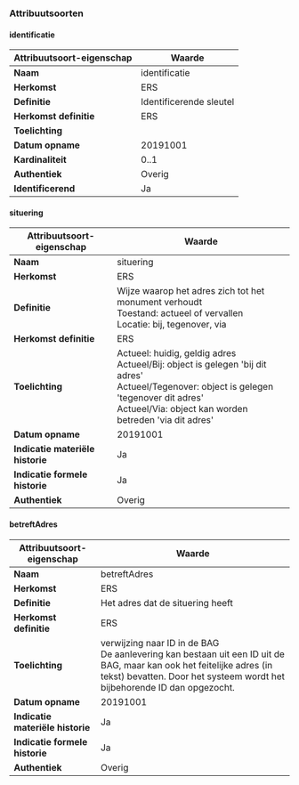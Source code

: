 ﻿### Attribuutsoorten
#### identificatie
| **Attribuutsoort-eigenschap** | **Waarde** |
| ---- | ---- |
| **Naam** | identificatie |
| **Herkomst** | ERS |
| **Definitie** | Identificerende sleutel |
| **Herkomst definitie** | ERS |
| **Toelichting** |  |
| **Datum opname** | 20191001 |
| **Kardinaliteit** | 0..1 |
| **Authentiek** | Overig |
| **Identificerend** | Ja |

#### situering
| **Attribuutsoort-eigenschap** | **Waarde** |
| ---- | ---- |
| **Naam** | situering |
| **Herkomst** | ERS |
| **Definitie** | Wijze waarop het adres zich tot het monument verhoudt<br />Toestand: actueel of vervallen<br />Locatie: bij, tegenover, via |
| **Herkomst definitie** | ERS |
| **Toelichting** | Actueel: huidig, geldig adres<br />Actueel/Bij: object is gelegen 'bij dit adres'<br />Actueel/Tegenover: object is gelegen 'tegenover dit adres'<br />Actueel/Via: object kan worden betreden 'via dit adres' |
| **Datum opname** | 20191001 |
| **Indicatie materiële historie** | Ja |
| **Indicatie formele historie** | Ja |
| **Authentiek** | Overig |

#### betreftAdres
| **Attribuutsoort-eigenschap** | **Waarde** |
| ---- | ---- |
| **Naam** | betreftAdres |
| **Herkomst** | ERS |
| **Definitie** | Het adres dat de situering heeft |
| **Herkomst definitie** | ERS |
| **Toelichting** | verwijzing naar ID in de BAG<br />De aanlevering kan bestaan uit een ID uit de BAG, maar kan ook het feitelijke adres (in tekst) bevatten. Door het systeem wordt het bijbehorende ID dan opgezocht. |
| **Datum opname** | 20191001 |
| **Indicatie materiële historie** | Ja |
| **Indicatie formele historie** | Ja |
| **Authentiek** | Overig |

